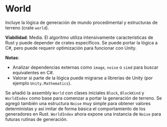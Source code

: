# World

Incluye la lógica de generación de mundo procedimental y estructuras de terreno (crate `world`).

**Viabilidad**: Media. El algoritmo utiliza intensivamente características de Rust y puede depender de crates específicos. Se puede portar la lógica a C#, pero puede requerir optimización para funcionar con Unity.

**Notas**:
- Analizar dependencias externas como `image`, `noise` o `simd` para buscar equivalentes en C#.
- Valorar si parte de la lógica puede migrarse a librerías de Unity (por ejemplo `Unity.Mathematics`).

Se añadió la assembly `World` con clases iniciales `Block`, `BlockKind` y `WorldIndex` como base para comenzar a portar la generación de terreno. Se agregó también una estructura `Noise` muy simple para obtener valores deterministas y así imitar de forma básica el comportamiento de los generadores en Rust. `WorldIndex` ahora expone una instancia de `Noise` para futuras rutinas de generación.

